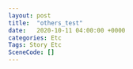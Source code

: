 ```yaml
---
layout: post
title:  "others_test"
date:   2020-10-11 04:00:00 +0000
categories: Etc
Tags: Story Etc
SceneCode: []
---
```

